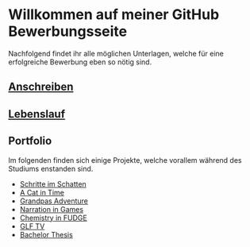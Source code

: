# Willkommen auf meiner GitHub Bewerbungsseite

Nachfolgend findet ihr alle möglichen Unterlagen, welche für eine erfolgreiche Bewerbung eben so nötig sind.

## [Anschreiben](anschreiben.md)
## [Lebenslauf](Lebenslauf.pdf)
## Portfolio

Im folgenden finden sich einige Projekte, welche vorallem während des Studiums enstanden sind.

- [Schritte im Schatten](SiS.md)
- [A Cat in Time](ACat.md)
- [Grandpas Adventure](Grandpa.md)
- [Narration in Games](narration.md)
- [Chemistry in FUDGE](fudge.md)
- [GLF TV](glf.md)
- [Bachelor Thesis](thesis.md)


